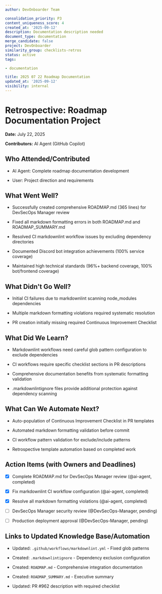 ```yaml
---
author: DevOnboarder Team

consolidation_priority: P3
content_uniqueness_score: 4
created_at: '2025-09-12'
description: Documentation description needed
document_type: documentation
merge_candidate: false
project: DevOnboarder
similarity_group: checklists-retros
status: active
tags:

- documentation

title: 2025 07 22 Roadmap Documentation
updated_at: '2025-09-12'
visibility: internal
---
```


# Retrospective: Roadmap Documentation Project

**Date:** July 22, 2025

**Contributors:** AI Agent (GitHub Copilot)

## Who Attended/Contributed

- AI Agent: Complete roadmap documentation development

- User: Project direction and requirements

## What Went Well?

- Successfully created comprehensive ROADMAP.md (365 lines) for DevSecOps Manager review

- Fixed all markdown formatting errors in both ROADMAP.md and ROADMAP_SUMMARY.md

- Resolved CI markdownlint workflow issues by excluding dependency directories

- Documented Discord bot integration achievements (100% service coverage)

- Maintained high technical standards (96%+ backend coverage, 100% bot/frontend coverage)

## What Didn't Go Well?

- Initial CI failures due to markdownlint scanning node_modules dependencies

- Multiple markdown formatting violations required systematic resolution

- PR creation initially missing required Continuous Improvement Checklist

## What Did We Learn?

- Markdownlint workflows need careful glob pattern configuration to exclude dependencies

- CI workflows require specific checklist sections in PR descriptions

- Comprehensive documentation benefits from systematic formatting validation

- .markdownlintignore files provide additional protection against dependency scanning

## What Can We Automate Next?

- Auto-population of Continuous Improvement Checklist in PR templates

- Automated markdown formatting validation before commit

- CI workflow pattern validation for exclude/include patterns

- Retrospective template automation based on completed work

## Action Items (with Owners and Deadlines)

- [x] Complete ROADMAP.md for DevSecOps Manager review (@ai-agent, completed)

- [x] Fix markdownlint CI workflow configuration (@ai-agent, completed)

- [x] Resolve all markdown formatting violations (@ai-agent, completed)

- [ ] DevSecOps Manager security review (@DevSecOps-Manager, pending)

- [ ] Production deployment approval (@DevSecOps-Manager, pending)

## Links to Updated Knowledge Base/Automation

- Updated: `.github/workflows/markdownlint.yml` - Fixed glob patterns

- Created: `.markdownlintignore` - Dependency exclusion configuration

- Created: `ROADMAP.md` - Comprehensive integration documentation

- Created: `ROADMAP_SUMMARY.md` - Executive summary

- Updated: PR #962 description with required checklist
